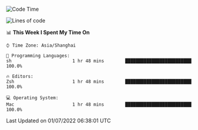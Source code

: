 <!--START_SECTION:waka-->
![Code Time](http://img.shields.io/badge/Code%20Time-742%20hrs%2049%20mins-blue)

![Lines of code](https://img.shields.io/badge/From%20Hello%20World%20I%27ve%20Written-22%20Thousand%20lines%20of%20code-blue)

📊 **This Week I Spent My Time On** 

```text
⌚︎ Time Zone: Asia/Shanghai

💬 Programming Languages: 
sh                       1 hr 48 mins        █████████████████████████   100.0%

🔥 Editors: 
Zsh                      1 hr 48 mins        █████████████████████████   100.0%

💻 Operating System: 
Mac                      1 hr 48 mins        █████████████████████████   100.0%

```


 Last Updated on 01/07/2022 06:38:01 UTC
<!--END_SECTION:waka-->
